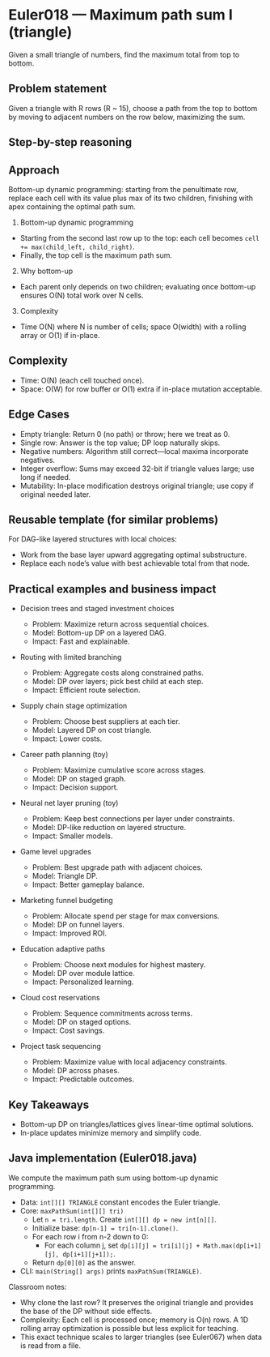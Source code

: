 # Euler018 — Maximum path sum I (triangle)

Given a small triangle of numbers, find the maximum total from top to bottom.

## Problem statement

Given a triangle with R rows (R ~ 15), choose a path from the top to bottom by moving to adjacent numbers on the row below, maximizing the sum.

## Step-by-step reasoning

## Approach

Bottom-up dynamic programming: starting from the penultimate row, replace each cell with its value plus max of its two children, finishing with apex containing the optimal path sum.

1) Bottom-up dynamic programming
- Starting from the second last row up to the top: each cell becomes `cell += max(child_left, child_right)`.
- Finally, the top cell is the maximum path sum.

2) Why bottom-up
- Each parent only depends on two children; evaluating once bottom-up ensures O(N) total work over N cells.

3) Complexity
- Time O(N) where N is number of cells; space O(width) with a rolling array or O(1) if in-place.

## Complexity

- Time: O(N) (each cell touched once).
- Space: O(W) for row buffer or O(1) extra if in-place mutation acceptable.

## Edge Cases

- Empty triangle: Return 0 (no path) or throw; here we treat as 0.
- Single row: Answer is the top value; DP loop naturally skips.
- Negative numbers: Algorithm still correct—local maxima incorporate negatives.
- Integer overflow: Sums may exceed 32-bit if triangle values large; use long if needed.
- Mutability: In-place modification destroys original triangle; use copy if original needed later.

## Reusable template (for similar problems)

For DAG-like layered structures with local choices:
- Work from the base layer upward aggregating optimal substructure.
- Replace each node’s value with best achievable total from that node.

## Practical examples and business impact

- Decision trees and staged investment choices
  - Problem: Maximize return across sequential choices.
  - Model: Bottom-up DP on a layered DAG.
  - Impact: Fast and explainable.

- Routing with limited branching
  - Problem: Aggregate costs along constrained paths.
  - Model: DP over layers; pick best child at each step.
  - Impact: Efficient route selection.

- Supply chain stage optimization
  - Problem: Choose best suppliers at each tier.
  - Model: Layered DP on cost triangle.
  - Impact: Lower costs.

- Career path planning (toy)
  - Problem: Maximize cumulative score across stages.
  - Model: DP on staged graph.
  - Impact: Decision support.

- Neural net layer pruning (toy)
  - Problem: Keep best connections per layer under constraints.
  - Model: DP-like reduction on layered structure.
  - Impact: Smaller models.

- Game level upgrades
  - Problem: Best upgrade path with adjacent choices.
  - Model: Triangle DP.
  - Impact: Better gameplay balance.

- Marketing funnel budgeting
  - Problem: Allocate spend per stage for max conversions.
  - Model: DP on funnel layers.
  - Impact: Improved ROI.

- Education adaptive paths
  - Problem: Choose next modules for highest mastery.
  - Model: DP over module lattice.
  - Impact: Personalized learning.

- Cloud cost reservations
  - Problem: Sequence commitments across terms.
  - Model: DP on staged options.
  - Impact: Cost savings.

- Project task sequencing
  - Problem: Maximize value with local adjacency constraints.
  - Model: DP across phases.
  - Impact: Predictable outcomes.

## Key Takeaways

- Bottom-up DP on triangles/lattices gives linear-time optimal solutions.
- In-place updates minimize memory and simplify code.

## Java implementation (Euler018.java)

We compute the maximum path sum using bottom-up dynamic programming.

- Data: `int[][] TRIANGLE` constant encodes the Euler triangle.
- Core: `maxPathSum(int[][] tri)`
  - Let `n = tri.length`. Create `int[][] dp = new int[n][]`.
  - Initialize base: `dp[n-1] = tri[n-1].clone()`.
  - For each row i from n-2 down to 0:
    - For each column j, set `dp[i][j] = tri[i][j] + Math.max(dp[i+1][j], dp[i+1][j+1]);`.
  - Return `dp[0][0]` as the answer.
- CLI: `main(String[] args)` prints `maxPathSum(TRIANGLE)`.

Classroom notes:
- Why clone the last row? It preserves the original triangle and provides the base of the DP without side effects.
- Complexity: Each cell is processed once; memory is O(n) rows. A 1D rolling array optimization is possible but less explicit for teaching.
- This exact technique scales to larger triangles (see Euler067) when data is read from a file.
